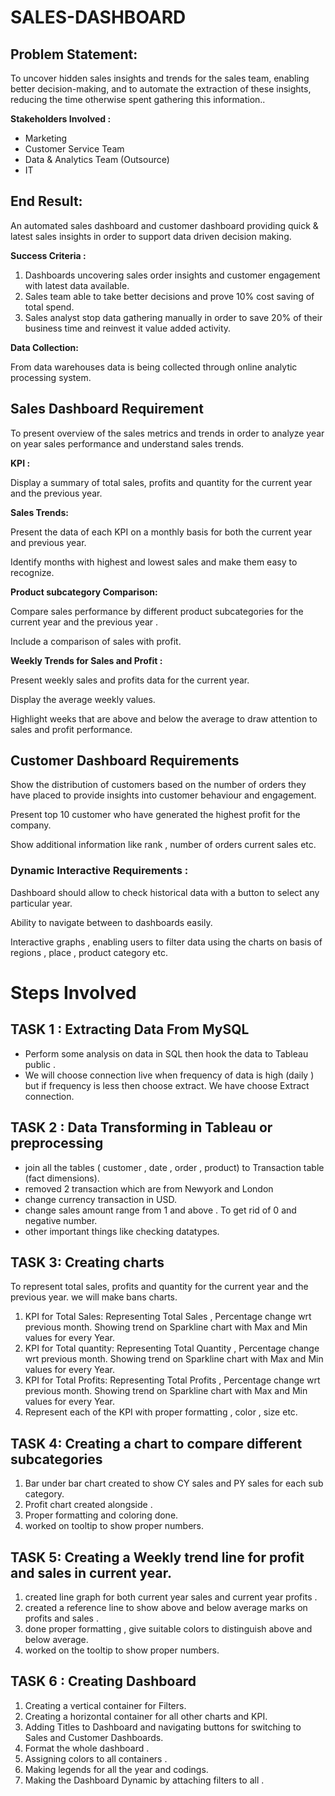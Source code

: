 # SALES-DASHBOARD
## Problem Statement:

To uncover hidden sales insights and trends for the sales team, enabling better decision-making, and to automate the extraction of these insights, reducing the time otherwise spent gathering this information..

**Stakeholders Involved :**

- Marketing 
- Customer Service Team
- Data & Analytics Team (Outsource)
- IT

## End Result:

An automated sales dashboard and customer dashboard providing quick & latest sales insights in order to support data driven decision making.

**Success Criteria :**

1. Dashboards uncovering sales order insights and customer engagement with latest data available.
2. Sales team able to take better decisions and prove 10% cost saving of total spend.
3. Sales analyst stop data gathering manually in order to save 20% of their business time and reinvest it value added activity.

**Data Collection:**

From data warehouses data is being collected through online analytic processing system.

## Sales Dashboard Requirement

To present overview of the sales metrics and trends in order to analyze year on year sales performance and understand sales trends.

**KPI :**

Display a summary of total sales, profits and quantity for the current year and the previous year.

**Sales Trends:**

Present the data of each KPI on a monthly basis for both the current year and previous year. 

Identify months with highest and lowest sales and make them easy to recognize.

**Product subcategory Comparison:**

Compare sales performance by different product subcategories for the current year and the previous year .

Include a comparison of sales with profit.

**Weekly Trends for Sales and Profit :**

Present weekly sales and profits data for the current year.

Display the average weekly values.

Highlight weeks that are above and below the average to draw attention to sales and profit performance.

## Customer Dashboard Requirements

Show the distribution of customers based on the number of orders they have placed to provide insights into customer behaviour and engagement.

Present top 10 customer who have generated the highest profit for the company.

Show additional information like rank , number of orders current sales etc.

### Dynamic Interactive Requirements :

Dashboard should allow to check historical data with a button to select any particular year.

Ability to navigate between to dashboards easily.

Interactive graphs , enabling users to filter data using the charts on basis of regions , place , product category etc.

# Steps Involved

## TASK 1 : Extracting Data From MySQL

- Perform some analysis on data in SQL then hook the data to Tableau public .
- We will choose connection live when frequency of data is high (daily ) but if frequency is less then choose extract. We have choose Extract connection.

## TASK 2 : Data Transforming in Tableau or preprocessing

- join all the tables ( customer , date , order , product) to Transaction table (fact dimensions).
- removed  2 transaction which are from Newyork and London
- change currency transaction in USD.
- change sales amount range from 1 and above . To get rid of 0 and negative number.
- other important things like checking datatypes.

## TASK 3: Creating charts

To represent total sales, profits and quantity for the current year and the previous year. we will make bans charts.

1. KPI for Total Sales: Representing Total Sales , Percentage change wrt previous month. Showing trend on Sparkline chart with Max and Min values for every Year.
2. KPI for Total quantity: Representing Total Quantity , Percentage change wrt previous month. Showing trend on Sparkline chart with Max and Min values for every Year.
3. KPI for Total Profits: Representing Total Profits , Percentage change wrt previous month. Showing trend on Sparkline chart with Max and Min values for every Year.
4. Represent each of the KPI with proper formatting , color , size etc.

## TASK 4: Creating a chart to compare different subcategories

1. Bar under bar chart created to show CY sales and PY sales for each sub category.
2. Profit chart created alongside .
3. Proper formatting and coloring done.
4. worked on tooltip to show proper numbers.

## TASK 5: Creating a Weekly trend line for profit and sales in current year.

1. created line graph for both current year sales and current year profits .
2. created a reference line to show above and below average marks on profits and sales .
3. done proper formatting , give suitable colors to distinguish above and below average.
4. worked on the tooltip to show proper numbers.

## TASK 6 : Creating Dashboard

1. Creating a vertical container for Filters.
2. Creating a horizontal container for all other charts and KPI.
3. Adding Titles to Dashboard and navigating buttons for switching to Sales and Customer Dashboards.
4. Format the whole dashboard . 
5. Assigning colors to all containers .
6. Making legends for all the year and codings.
7. Making the Dashboard Dynamic by attaching filters to all .
